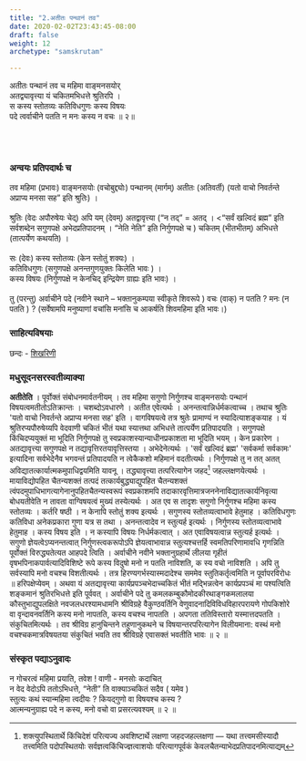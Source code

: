 ```yaml
---
title: "2.अतीतः पन्थानं तव"
date: 2020-02-02T23:43:45-08:00
draft: false
weight: 12
archetype: "samskrutam"

---
```


अतीतः पन्थानं तव च महिमा वाङ्मनसयोर्
<br/>अतद्व्यावृत्त्या यं चकितमभिधत्ते श्रुतिरपि ।
<br/>स कस्य स्तोतव्यः कतिविधगुणः कस्य विषयः
<br/>पदे त्वर्वाचीने पतति न मनः कस्य न वचः ॥ २॥
<br/>

<br/><br/>

### अन्वयः प्रतिपदार्थः च

तव महिमा (प्रभावः) वाङ्मनसयोः (वचोबुद्द्योः) पन्थानम् (मार्गम्) अतीतः (अतिवर्ती) (यतो वाचो निवर्तन्ते अप्राप्य मनसा सह” इति श्रुतिः) । <br/><br/> श्रुतिः (वेदः अपौरुषेयः चेद्) अपि यम् (देवम्) अतद्वावृत्त्या (“न तद्” = अतद् । <“सर्वं खल्विदं ब्रह्म” इति सर्वशब्देन सगुणपक्षे अभेदप्रतिपादनम् । “नेति नेति” इति निर्गुणपक्षे च ) चकितम् (भीतभीतम्) अभिधत्ते (तात्पर्येण कथयति) ।<br/><br/> सः (देवः) कस्य स्तोतव्यः (केन स्तोतुं शक्यः) । <br/>कतिविधगुणः (सगुणपक्षे अनन्तगुणयुक्तः किलेति भावः ) । <br/>कस्य विषयः (निर्गुणपक्षे न केनचिद् इन्द्रियेण ग्राह्यः इति भावः) । <br/><br/>तु (परन्तु) अर्वाचीने पदे  (नवीने स्थाने – भक्तानुकम्पया स्वीकृते शिवरूपे ) वचः (वाक्) न पतति ? मनः (न पतति ) ?  (सर्वेषामपि मनुष्याणां वचांसि मनांसि च आकर्षति शिवमहिमा इति भावः।)


### साहित्यविषयाः 

छन्दः - [शिखरिणी](/sahitya-shaastra-parichaya/chandas-prakarana/08_shikharini/) 


### मधुसूदनसरस्वतीव्याक्या

**अतीतेति** । पूर्वोक्तं संबोधनमार्वतनीयम् । तव महिमा सगुणो निर्गुणश्च वाङ्मनसयोः पन्थानं विषयत्वमतीतोऽतिक्रान्तः । चशब्दोऽवधारणे । अतीत एवेत्यर्थः । अनन्तत्वान्निर्धर्मकत्वाच्च । तथाच श्रुतिः 'यतो वाचो निवर्तन्ते अप्राप्य मनसा सह' इति । वागविषयत्वे तत्र श्रुतेः प्रामाण्यं न स्यादित्याशङ्कयाह । यं श्रुतिरप्यपौरुषेय्यपि वेदवाणी चकितं भीतं यथा स्यात्तथा अभिधत्ते तात्पर्येण प्रतिपादयति । सगुणपक्षे किंचिदप्ययुक्तं मा भूदिति निर्गुणपक्षे तु स्वप्रकाशस्यान्याधीनप्रकाशता मा भूदिति भयम् । केन प्रकारेण । अतद्यावृत्त्या सगुणपक्षे न तद्यावृत्तिरतयावृत्तिस्तया । अभेदेनेत्यर्थः । 'सर्वं खल्विदं ब्रह्म' 'सर्वकर्मा सर्वकामः' इत्यादिना सर्वभेदेनैव भगवन्तं प्रतिपादयति न त्वेकैकशो महिमानं वदतीत्यर्थः । निर्गुणपक्षे तु न तत् अतत् अविद्यातत्कार्यात्मकमुपाधिद्वयमिति यावनू । तद्ध्यावृत्त्या तत्परित्यागेन जहद[^1] जहल्लक्षणयेत्यर्थः । मायाविद्योपहित चैतन्यशक्तं तत्पदं तत्कार्यबुद्ध्याद्युपहित चैतन्यशक्तं त्वंपदमुपाधिभागत्यागेनानुपहितचैतन्यस्वरूपं स्वप्रकाशमपि तदाकारवृत्तिमात्रजननेनाविद्यातत्कार्यनिवृत्या बोधयतीवेति न तावता वाग्विषयत्वं मुख्यं तस्येत्यर्थः । अत एव स तादृशः सगुणो निर्गुणश्च महिमा कस्य स्तोतव्यः । कर्तरि षष्ठी । न केनापि स्तोतुं शक्य इत्यर्थः । सगुणस्य स्तोतव्यत्वाभावे हेतुमाह । कतिविधगुणः कतिविधा अनेकप्रकारा गुणा यत्र स तथा । अनन्तत्वादेव न स्तुत्यर्ह इत्यर्थः । निर्गुणस्य स्तोतव्यत्वाभावे हेतुमाह । कस्य विषय इति । न कस्यापि विषयः निर्धर्मकत्वात् । अत एवाविषयत्वान्न स्तुत्यर्ह इत्यर्थः । सगुणो ज्ञेयत्वेऽप्यनन्तत्वात् निर्गुणस्त्वकरूपोऽपि ज्ञेयत्वाभावान्न स्तुत्यश्चत्तर्हि स्वमतिपरिणामावधि गृणन्निति पूर्वोक्तं विरुद्ध्यतेत्यत आहपदे त्विति । अर्वाचीने नवीने भक्तानुग्रहार्थे लीलया गृहीतं वृषभपिनाकपार्वत्यादिविशिष्टे रूपे कस्य विदुषो मनो न पतति नाविशति, क स्य वचो नाविशति । अपि तु सर्वस्यापि मनो वचश्च विशतीत्यर्थः । तत्र हिरण्यगर्भस्यास्मदादेश्च सममेव स्तुतिकर्तृत्वमिति न पूर्वापरविरोधः ॥ हरिपक्षेप्येवम् । अथवा यं अतद्यावृत्त्या कार्यप्रपञ्चभेदाच्चकितं भीतं मद्भिन्नत्वेन कार्यप्रपञ्चं मा पश्यत्विति शङ्कमानं श्रुतिरभिधत्ते इति पूर्ववत् । अर्वाचीने पदे तु कमलकम्बुकौमोदकीरथाङ्गकमलालया कौस्तुभाद्युपलक्षिते नवजलधरश्यामधामनि श्रीविग्रहे वैकुण्ठवर्तिनि वेणुवादनादिविविधविहारपरायणे गोपकिशोरे वा वृन्दावनवर्तिनि कस्य मनो नापतति, कस्य वचश्च नापतति । अपगता ततिविस्तारो यस्मात्तदपतति । संकुचितमित्यर्थः । तव श्रीविग्र हानुचिन्तने तहुणानुकथने च विषयान्तरपरित्यागेन विलीयमाना: वस्थं मनो वचश्चकमात्रविषयतया संकुचितं भवति तव श्रीविग्रहे एवासक्तं भवतीति भावः ॥ २ ॥

[^1]: शक्त्युपस्थितार्थे किंचिदेशं परित्यज्य अवशिष्टार्थे लक्षणा जहदजहल्लक्षणा — यथा तत्त्वमसीस्यादौ तत्त्वमिति पदोपस्थितयोः सर्वज्ञत्वकिंचिज्ज्ञत्वाशयोः परित्यागपूर्वकं केवलचैतन्याभेदप्रतिपादनमित्याद्यम्

### संस्कृत पद्याऽनुवादः

न गोचरत्वं महिमा प्रयाति, तवेश ! वाणी - मनसोः कदाचित् <br/> 
न वेद वेदोऽपि ततोऽभिधत्ते, “नेती” ति वाक्याञ्चकितं सदैव ( यमेव ) <br/>
स्तुत्यः कथं स्यान्महिमा त्वदीयः ? कियद्गुणो वा विषयश्च कस्य ? <br/>
आत्मन्यनुग्राह्य पदे न कस्य, मनो वचो वा प्रसरत्यवश्यम् ॥ २ ॥<br/>
